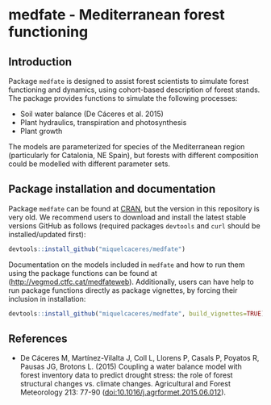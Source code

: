 medfate - Mediterranean forest functioning
================

## Introduction

Package `medfate` is designed to assist forest scientists to simulate
forest functioning and dynamics, using cohort-based description of
forest stands. The package provides functions to simulate the following
processes:

  - Soil water balance (De Cáceres et al. 2015)
  - Plant hydraulics, transpiration and photosynthesis
  - Plant growth

The models are parameterized for species of the Mediterranean region
(particularly for Catalonia, NE Spain), but forests with different
composition could be modelled with different parameter sets.

## Package installation and documentation

Package `medfate` can be found at [CRAN](https://cran.r-project.org/),
but the version in this repository is very old. We recommend users to
download and install the latest stable versions GitHub as follows
(required packages `devtools` and `curl` should be installed/updated
first):

``` r
devtools::install_github("miquelcaceres/medfate")
```

Documentation on the models included in `medfate` and how to run them
using the package functions can be found at
(<http://vegmod.ctfc.cat/medfateweb>). Additionally, users can have help
to run package functions directly as package vignettes, by forcing their
inclusion in installation:

``` r
devtools::install_github("miquelcaceres/medfate", build_vignettes=TRUE)
```

## References

  - De Cáceres M, Martínez-Vilalta J, Coll L, Llorens P, Casals P,
    Poyatos R, Pausas JG, Brotons L. (2015) Coupling a water balance
    model with forest inventory data to predict drought stress: the role
    of forest structural changes vs. climate changes. Agricultural and
    Forest Meteorology 213: 77-90
    (<doi:10.1016/j.agrformet.2015.06.012>).
